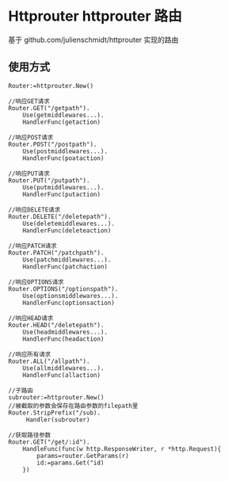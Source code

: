 # Httprouter httprouter 路由

基于 github.com/julienschmidt/httprouter 实现的路由

## 使用方式

    Router:=httprouter.New()

    //响应GET请求
    Router.GET("/getpath").
        Use(getmiddlewares...).
        HandlerFunc(getaction)

    //响应POST请求
    Router.POST("/postpath").
        Use(postmiddlewares...).
        HandlerFunc(poataction)

    //响应PUT请求
    Router.PUT("/putpath").
        Use(putmiddlewares...).
        HandlerFunc(putaction)

    //响应DELETE请求
    Router.DELETE("/deletepath").
        Use(deletemiddlewares...).
        HandlerFunc(deleteaction)

    //响应PATCH请求
    Router.PATCH("/patchpath").
        Use(patchmiddlewares...).
        HandlerFunc(patchaction)

    //响应OPTIONS请求
    Router.OPTIONS("/optionspath").
        Use(optionsmiddlewares...).
        HandlerFunc(optionsaction)

    //响应HEAD请求
    Router.HEAD("/deletepath").
        Use(headmiddlewares...).
        HandlerFunc(headaction)

    //响应所有请求
    Router.ALL("/allpath").
        Use(allmiddlewares...).
        HandlerFunc(allaction)

    //子路由
    subrouter:=httprouter.New()
    //被截取的参数会保存在路由参数的filepath里
    Router.StripPrefix("/sub).
         Handler(subrouter)

    //获取路径参数
    Router.GET("/get/:id").
        HandleFunc(func(w http.ResponseWriter, r *http.Request){
            params=router.GetParams(r)
            id:=params.Get("id)
        })